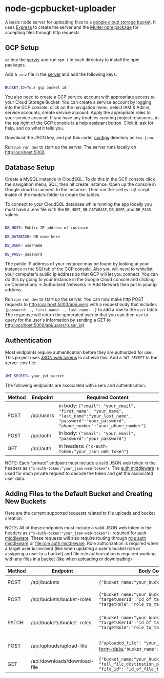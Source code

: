 # node-gcpbucket-uploader

A basic node server for uploading files to a [google cloud storage bucket](https://cloud.google.com/storage/docs/creating-buckets). It uses [Express](https://expressjs.com/) to create the server and the [Multer npm package](https://www.npmjs.com/package/multer) for accepting files through http requests.

## GCP Setup

`cd` into the [server](/server) and run `npm i` in each directory to install the npm packages.

Add a `.env` file in the [server](/server) and add the following keys:

```sh

BUCKET_ID=Your gcp bucket id

```

You also need to create a [GCP service account](https://cloud.google.com/iam/docs/service-accounts) with appropriate access to your Cloud Storage Bucket. You can create a service account by logging into the GCP console, click on the navigation menu, select IAM & Admin, service accounts, create service account. Apply the appropriate roles to your service account. If you have any troubles creating project resources, in the top right of the GCP console is a help assistant button. Click it, ask for help, and do what it tells you.   

Download the JSON key, and put this under [configs](/server/src/configs) directory as `key.json`.

Run `npm run dev` to start up the server. The server runs locally on [http:localhost:5000](http:localhost:5000).

## Database Setup

Create a MySQL instance in CloudSQL. To do this in the GCP console click the navigation menu, SQL, then hit create instance. Open up the console in Google cloud to connect to the instance. Then run the `tables.sql` script inside of the models folder to create the tables.

To connect to your CloudSQL database while running the app locally you must have a .env file with the `DB_HOST`, `DB_DATABASE`, `DB_USER`, and `DB_PASS` values.

```sh

DB_HOST= Public IP address of instance

DB_DATABASE= DB name here

DB_USER= username

DB_PASS= password

```
The public IP address of your instance may be found by looking at your instance in the SQl tab of the GCP console. 
Also you will need to whitelist your computer's public ip address so that GCP will let you connect. You can do this by going to your instance in the Google Cloud console and clicking on Connections -> Authorized Networks -> Add Network then put in your ip address.

Run `npm run dev` to start up the server. You can now make http POST requests to [http:localhost:5000/api/users](http:localhost:5000/api/users) with a request body that includes `{password: -, first_name: -, last_name: -}` to add a row to the `user` table. The response will return the generated user id that you can then use to query for the user's information by sending a GET to [http:localhost:5000/api/users/{user_id}](http:localhost:5000/api/users/user_id)

## Authentication

Most endpoints require authentication before they are authorized for use. This project uses [JSON web tokens](https://jwt.io/) to acheive this. Add a `JWT_SECRET` to the server .env file:

```sh

JWT_SECRET= your_jwt_secret

```

The following endpoints are associated with users and authentication:

| Method | Endpoint  | Required Content                                               |
| ------ | --------- | -------------------------------------------------------------- |
| POST   | /api/users | in body: `{"email": "your_email", "first_name": "your_name", "last_name":"your_last_name", "password":"your_password", "phone_number":"your_phone_number"}` |
| POST   | /api/auth | in body: `{"email": "your_email", "password":"your_password"}` |
| GET    | /api/auth | in headers: `{"x-auth-token:"your_json_web_token"}`            |

NOTE: Each "private" endpoint must include a valid JSON web token in the headers as `{"x-auth-token:"your_json-web-token"}`. The [auth middleware](/server/src/middlewares/auth.js) is used for each private request to decode the token and get the associated user data.

## Adding Files to the Default Bucket and Creating New Buckets

Here are the current supported requests related to file uploads and bucket creation:

NOTE: All of these endpoints must include a valid JSON web token in the headers as `{"x-auth-token:"your_json-web-token"}`- required for [auth middleware](/server/src/middlewares/auth.js). These requests will also require routing through [role auth middleware](/server/src/middlewares/roleAuth.js) or [file role auth middleware](/server/src/middlewares/fileRoleAuth.js). Role authorization is required when a target user is involved (like when updating a user's bucket role or assigning a user to a bucket) and file role authorization is required working with any files in a bucket (like when uploading or downloading)

| Method | Endpoint     | Body Content |Action |
| ------ | ------------ | -------------|-------|
| POST   | /api/buckets | `{"bucket_name:"your_bucket_name"}`|Create a bucket|
| POST   | /api/buckets/bucket-roles | `{"bucket_name:"your_bucket_name", "targetUserId":"id_of_target_user", "targetRole":"role_to_make_target_user" }`|Add a user to a bucket|
| PATCH  | /api/buckets/bucket-roles | `{"bucket_name:"your_bucket_name", "targetUserId":"id_of_target_user", "targetRole":"role_to_make_target_user" }`|Update a user's bucket role|
| POST  | /api/uploads/upload-file | `{"uploaded_file": "your_file_to_upload"` as [form-data](https://developer.mozilla.org/en-US/docs/Learn/Forms/Sending_and_retrieving_form_data),`"bucket_name": "your_bucket_name"}`|Upload a file to a bucket|
| GET   | /api/downloads/download-file | `{"bucket_name:"your_bucket_name", "destPath": "full_file_destination_path_with_trailing_\", "file_id": "id_of_file_to_be_downloaded"}`|Download file|
